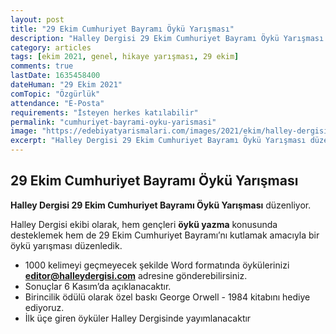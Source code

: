 ```yaml
---
layout: post
title: "29 Ekim Cumhuriyet Bayramı Öykü Yarışması"
description: "Halley Dergisi 29 Ekim Cumhuriyet Bayramı Öykü Yarışması düzenliyor."
category: articles
tags: [ekim 2021, genel, hikaye yarışması, 29 ekim]
comments: true
lastDate: 1635458400 
dateHuman: "29 Ekim 2021"
comTopic: "Özgürlük"
attendance: "E-Posta"
requirements: "İsteyen herkes katılabilir"
permalink: "cumhuriyet-bayrami-oyku-yarismasi"
image: "https://edebiyatyarismalari.com/images/2021/ekim/halley-dergisi-cumhuriye-oyku-yarismasi.jpg"
excerpt: "Halley Dergisi 29 Ekim Cumhuriyet Bayramı Öykü Yarışması düzenliyor."
---
```


## 29 Ekim Cumhuriyet Bayramı Öykü Yarışması
**Halley Dergisi 29 Ekim Cumhuriyet Bayramı Öykü Yarışması** düzenliyor.  

Halley Dergisi ekibi olarak, hem gençleri **öykü yazma** konusunda desteklemek hem de 29 Ekim Cumhuriyet Bayramı’nı kutlamak amacıyla bir öykü yarışması düzenledik.  

- 1000 kelimeyi geçmeyecek şekilde Word formatında öykülerinizi **editor@halleydergisi.com** adresine gönderebilirsiniz.
- Sonuçlar 6 Kasım’da açıklanacaktır.
- Birincilik ödülü olarak özel baskı George Orwell - 1984 kitabını hediye ediyoruz.
- İlk üçe giren öyküler Halley Dergisinde yayımlanacaktır